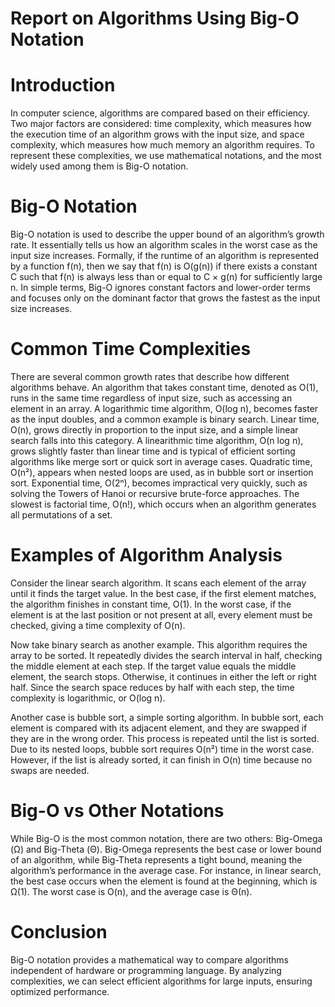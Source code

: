 # Report on Algorithms Using Big-O Notation

# Introduction

In computer science, algorithms are compared based on their efficiency. Two major factors are considered: time complexity, which measures how the execution time of an algorithm grows with the input size, and space complexity, which measures how much memory an algorithm requires. To represent these complexities, we use mathematical notations, and the most widely used among them is Big-O notation.

# Big-O Notation

Big-O notation is used to describe the upper bound of an algorithm’s growth rate. It essentially tells us how an algorithm scales in the worst case as the input size increases. Formally, if the runtime of an algorithm is represented by a function f(n), then we say that f(n) is O(g(n)) if there exists a constant C such that f(n) is always less than or equal to C × g(n) for sufficiently large n. In simple terms, Big-O ignores constant factors and lower-order terms and focuses only on the dominant factor that grows the fastest as the input size increases.

# Common Time Complexities

There are several common growth rates that describe how different algorithms behave. An algorithm that takes constant time, denoted as O(1), runs in the same time regardless of input size, such as accessing an element in an array. A logarithmic time algorithm, O(log n), becomes faster as the input doubles, and a common example is binary search. Linear time, O(n), grows directly in proportion to the input size, and a simple linear search falls into this category. A linearithmic time algorithm, O(n log n), grows slightly faster than linear time and is typical of efficient sorting algorithms like merge sort or quick sort in average cases. Quadratic time, O(n²), appears when nested loops are used, as in bubble sort or insertion sort. Exponential time, O(2ⁿ), becomes impractical very quickly, such as solving the Towers of Hanoi or recursive brute-force approaches. The slowest is factorial time, O(n!), which occurs when an algorithm generates all permutations of a set.

# Examples of Algorithm Analysis

Consider the linear search algorithm. It scans each element of the array until it finds the target value. In the best case, if the first element matches, the algorithm finishes in constant time, O(1). In the worst case, if the element is at the last position or not present at all, every element must be checked, giving a time complexity of O(n).

Now take binary search as another example. This algorithm requires the array to be sorted. It repeatedly divides the search interval in half, checking the middle element at each step. If the target value equals the middle element, the search stops. Otherwise, it continues in either the left or right half. Since the search space reduces by half with each step, the time complexity is logarithmic, or O(log n).

Another case is bubble sort, a simple sorting algorithm. In bubble sort, each element is compared with its adjacent element, and they are swapped if they are in the wrong order. This process is repeated until the list is sorted. Due to its nested loops, bubble sort requires O(n²) time in the worst case. However, if the list is already sorted, it can finish in O(n) time because no swaps are needed.

# Big-O vs Other Notations

While Big-O is the most common notation, there are two others: Big-Omega (Ω) and Big-Theta (Θ). Big-Omega represents the best case or lower bound of an algorithm, while Big-Theta represents a tight bound, meaning the algorithm’s performance in the average case. For instance, in linear search, the best case occurs when the element is found at the beginning, which is Ω(1). The worst case is O(n), and the average case is Θ(n).

# Conclusion

Big-O notation provides a mathematical way to compare algorithms independent of hardware or programming language. By analyzing complexities, we can select efficient algorithms for large inputs, ensuring optimized performance.
